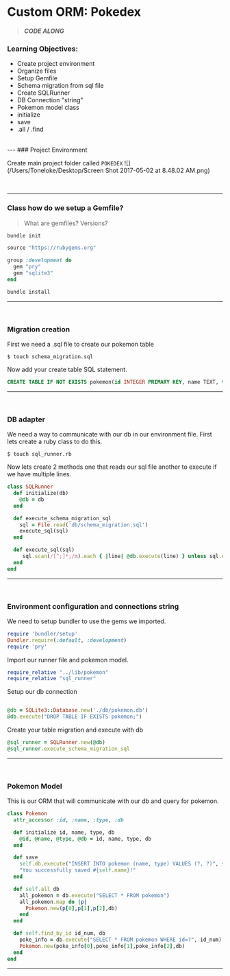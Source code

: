 # Custom ORM: Pokedex 
>***CODE ALONG***

### Learning Objectives:
- Create project environment 
- Organize files
- Setup Gemfile
- Schema migration from sql file
- Create SQLRunner
- DB Connection "string"
- Pokemon model class
- initialize
- save
- .all / .find

<br>
---
### Project Environment

Create main project folder called `POKEDEX`
![](/Users/Toneloke/Desktop/Screen Shot 2017-05-02 at 8.48.02 AM.png)

<br>

---


### Class how do we setup a Gemfile?          

>What are gemfiles?
>Versions?

```ruby
bundle init

source "https://rubygems.org"

group :development do
  gem "pry"
  gem "sqlite3"
end

bundle install
```

---

<br>

### Migration creation

First we need a .sql file to create our pokemon table

`$ touch schema_migration.sql`

Now add your create table SQL statement.

```sql
CREATE TABLE IF NOT EXISTS pokemon(id INTEGER PRIMARY KEY, name TEXT, type TEXT);
```  

---

<br>

### DB adapter
We need a way to communicate with our db in our environment file. First lets create a ruby class to do this.

`$ touch sql_runner.rb`

Now lets create 2 methods one that reads our sql file another to execute if we have multiple lines.

```ruby
class SQLRunner
  def initialize(db)
    @db = db
  end

  def execute_schema_migration_sql
    sql = File.read('db/schema_migration.sql')
    execute_sql(sql)
  end

  def execute_sql(sql)
     sql.scan(/[^;]*;/m).each { |line| @db.execute(line) } unless sql.empty?
  end
end
```

---

<br>

### Environment configuration and connections string
We need to setup bundler to use the gems we imported. 

```ruby
require 'bundler/setup'
Bundler.require(:default, :development)
require 'pry'
```
Import our runner file and pokemon model.

```ruby
require_relative "../lib/pokemon"
require_relative "sql_runner"
```

Setup our db connection

```ruby

@db = SQLite3::Database.new('./db/pokemon.db')
@db.execute("DROP TABLE IF EXISTS pokemon;")

```

Create your table migration and execute with db

```ruby
@sql_runner = SQLRunner.new(@db)
@sql_runner.execute_schema_migration_sql
```

---

<br>

### Pokemon Model
This is our ORM that will communicate with our db and query for pokemon.

```ruby           
class Pokemon
  attr_accessor :id, :name, :type, :db

  def initialize id, name, type, db
    @id, @name, @type, @db = id, name, type, db
  end

  def save
    self.db.execute("INSERT INTO pokemon (name, type) VALUES (?, ?)", self.name, self.type)
    "You successfully saved #{self.name}!"
  end

  def self.all db
    all_pokemon = db.execute("SELECT * FROM pokemon")
    all_pokemon.map do |p|
      Pokemon.new(p[0],p[1],p[2],db)
    end
  end

  def self.find_by_id id_num, db
    poke_info = db.execute("SELECT * FROM pokemon WHERE id=?", id_num).flatten
    Pokemon.new(poke_info[0],poke_info[1],poke_info[2],db)
  end
end
```

---

<br>





